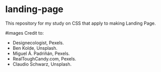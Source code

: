 # landing-page
This repository for my study on CSS that apply to making Landing Page.

#images
Credit to:
- Designecologist, Pexels.
- Ben Kolde, Unsplash.
- Miguel Á. Padriñán, Pexels.
- RealToughCandy.com, Pexels.
- Claudio Schwarz, Unsplash.
